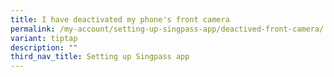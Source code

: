 ```yaml
---
title: I have deactivated my phone's front camera
permalink: /my-account/setting-up-singpass-app/deactived-front-camera/
variant: tiptap
description: ""
third_nav_title: Setting up Singpass app
---
```

